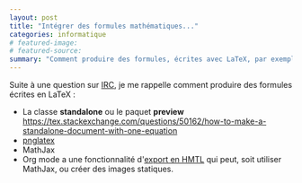 ```yaml
---
layout: post
title: "Intégrer des formules mathématiques..."
categories: informatique
# featured-image: 
# featured-source: 
summary: "Comment produire des formules, écrites avec LaTeX, par exemple pour un document HTML "
---
```

Suite à une question sur [IRC](https://en.wikipedia.org/wiki/IRC), je me rappelle comment produire des formules écrites en LaTeX :

- La classe **standalone** ou le paquet **preview** <https://tex.stackexchange.com/questions/50162/how-to-make-a-standalone-document-with-one-equation>
- [pnglatex](https://github.com/mneri/pnglatex)
- MathJax
- Org mode a une fonctionnalité d'[export en HMTL](https://orgmode.org/manual/Math-formatting-in-HTML-export.html) qui peut, soit utiliser MathJax, ou créer des images statiques.
